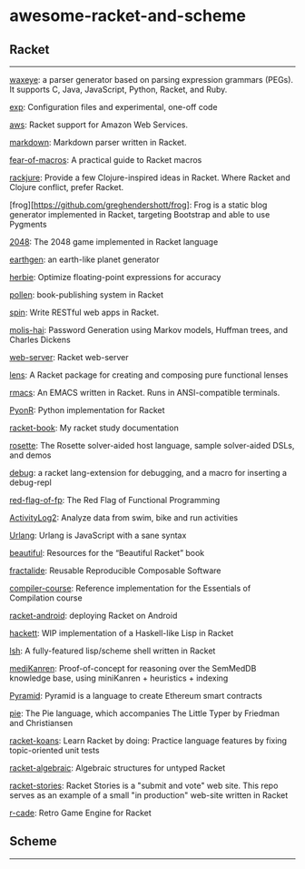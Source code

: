 # awesome-racket-and-scheme
## Racket

------

[waxeye](https://github.com/waxeye-org/waxeye): a parser generator based on parsing expression grammars (PEGs). It supports C, Java, JavaScript, Python, Racket, and Ruby. 

[exp](https://github.com/jeapostrophe/exp): Configuration files and experimental, one-off code

[aws](https://github.com/greghendershott/aws): Racket support for Amazon Web Services.

[markdown](https://github.com/greghendershott/markdown): Markdown parser written in Racket.

[fear-of-macros](https://github.com/greghendershott/fear-of-macros): A practical guide to Racket macros

[rackjure](https://github.com/greghendershott/rackjure): Provide a few Clojure-inspired ideas in Racket. Where Racket and Clojure conflict, prefer Racket.

[frog][https://github.com/greghendershott/frog]: Frog is a static blog generator implemented in Racket, targeting Bootstrap and able to use Pygments

[2048](https://github.com/danprager/racket-2048): The 2048 game implemented in Racket language 

[earthgen](https://github.com/vraid/earthgen): an earth-like planet generator 

[herbie](https://github.com/uwplse/herbie): Optimize floating-point expressions for accuracy 

[pollen](https://github.com/mbutterick/pollen): book-publishing system in Racket 

[spin](https://github.com/dmac/spin): Write RESTful web apps in Racket.

[molis-hai](https://github.com/jbclements/molis-hai): Password Generation using Markov models, Huffman trees, and Charles Dickens

[web-server](https://github.com/racket/web-server): Racket web-server

[lens](https://github.com/jackfirth/lens): A Racket package for creating and composing pure functional lenses

[rmacs](https://github.com/tonyg/rmacs): An EMACS written in Racket. Runs in ANSI-compatible terminals.

[PyonR](https://github.com/pedropramos/PyonR): Python implementation for Racket    

[racket-book](https://github.com/tyrchen/racket-book): My racket study documentation

[rosette](https://github.com/emina/rosette): The Rosette solver-aided host language, sample solver-aided DSLs, and demos

[debug](https://github.com/AlexKnauth/debug): a racket lang-extension for debugging, and a macro for inserting a debug-repl   

[red-flag-of-fp](https://github.com/jarcane/red-flag-of-fp): The Red Flag of Functional Programming   

[ActivityLog2](https://github.com/alex-hhh/ActivityLog2): Analyze data from swim, bike and run activities 

[Urlang](https://github.com/soegaard/urlang): Urlang is JavaScript with a sane syntax

[beautiful](https://github.com/mbutterick/beautiful-racket): Resources for the “Beautiful Racket” book   

[fractalide](https://github.com/fractalide/fractalide): Reusable Reproducible Composable Software    

[compiler-course](https://github.com/seckcoder/course-compiler): Reference implementation for the Essentials of Compilation course     

[racket-android](https://github.com/jeapostrophe/racket-android): deploying Racket on Android      

[hackett](https://github.com/lexi-lambda/hackett): WIP implementation of a Haskell-like Lisp in Racket   

[lsh](https://github.com/DexterLagan/lsh): A fully-featured lisp/scheme shell written in Racket  

[mediKanren](https://github.com/webyrd/mediKanren): Proof-of-concept for reasoning over the SemMedDB knowledge base, using miniKanren + heuristics + indexing

[Pyramid](https://github.com/MichaelBurge/pyramid-scheme): Pyramid is a language to create Ethereum smart contracts

[pie](https://github.com/the-little-typer/pie): The Pie language, which accompanies The Little Typer by Friedman and Christiansen   

[racket-koans](https://github.com/zyrolasting/racket-koans):  Learn Racket by doing: Practice language features by fixing topic-oriented unit tests 

[racket-algebraic](https://github.com/dedbox/racket-algebraic): Algebraic structures for untyped Racket

[racket-stories](https://github.com/soegaard/racket-stories): Racket Stories is a "submit and vote" web site. This repo serves as an example of a small "in production" web-site written in Racket  

[r-cade](https://github.com/massung/r-cade): Retro Game Engine for Racket  



## Scheme

------

